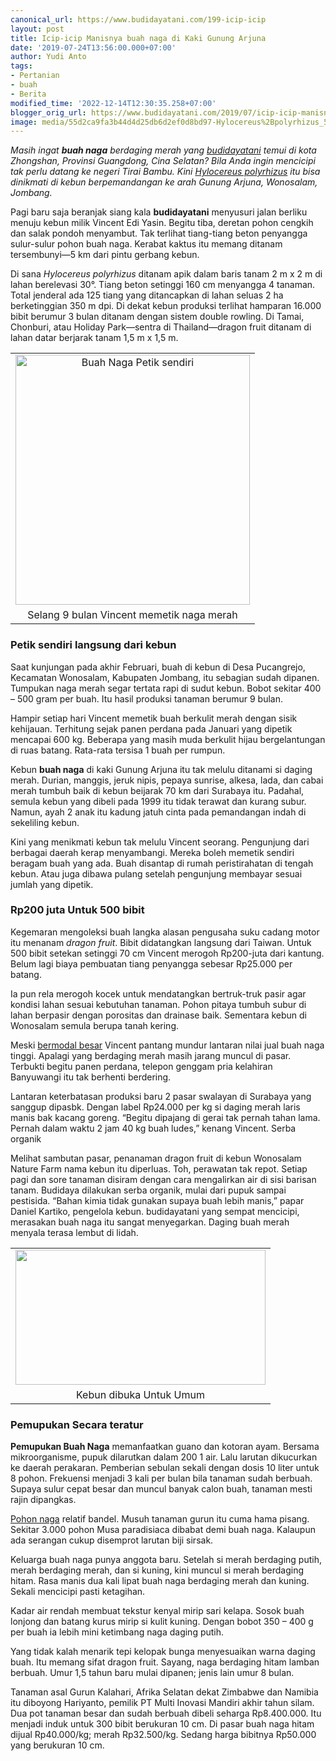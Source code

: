 ```yaml
---
canonical_url: https://www.budidayatani.com/199-icip-icip
layout: post
title: Icip-icip Manisnya buah naga di Kaki Gunung Arjuna
date: '2019-07-24T13:56:00.000+07:00'
author: Yudi Anto
tags:
- Pertanian
- buah
- Berita
modified_time: '2022-12-14T12:30:35.258+07:00'
blogger_orig_url: https://www.budidayatani.com/2019/07/icip-icip-manisnya-buah-naga-di-kaki.html
image: media/55d2ca9fa3b44d4d25db6d2ef0d8bd97-Hylocereus%2Bpolyrhizus_563x600.jpg
---
```

<p><em>Masih ingat <b>buah naga</b> berdaging merah yang <a href="https://www.budidayatani.com/">budidayatani</a> temui di kota Zhongshan, Provinsi Guangdong, Cina Selatan? Bila Anda ingin mencicipi tak perlu datang ke negeri Tirai Bambu. Kini <a href="https://www.itis.gov/servlet/SingleRpt/SingleRpt?search_topic=TSN&amp;search_value=908792" rel="nofollow">Hylocereus polyrhizus</a> itu bisa dinikmati di kebun berpemandangan ke arah Gunung Arjuna, Wonosalam, Jombang.</em></p><p>Pagi baru saja beranjak siang kala <b>budidayatani</b> menyusuri jalan berliku menuju kebun milik Vincent Edi Yasin. Begitu tiba, deretan pohon cengkih dan salak pondoh menyambut. Tak terlihat tiang-tiang beton penyangga sulur-sulur pohon buah naga. Kerabat kaktus itu memang ditanam tersembunyi—5 km dari pintu gerbang kebun.</p><p>Di sana <i>Hylocereus polyrhizus</i> ditanam apik dalam baris tanam 2 m x 2 m di lahan berelevasi 30°. Tiang beton setinggi 160 cm menyangga 4 tanaman. Total jenderal ada 125 tiang yang ditancapkan di lahan seluas 2 ha berketinggian 350 m dpi. Di dekat kebun produksi terlihat hamparan 16.000 bibit berumur 3 bulan ditanam dengan sistem double rowling. Di Tamai, Chonburi, atau Holiday Park—sentra di Thailand—dragon fruit ditanam di lahan datar berjarak tanam 1,5 m x 1,5 m.</p><table style="margin-left: auto; margin-right: auto; text-align: center;" cellspacing="0" cellpadding="0" align="center"><tbody><tr><td style="text-align: center;"><a style="margin-left: auto; margin-right: auto;" href="https://i2.wp.com/1.bp.blogspot.com/-ZYU4JqeBT90/XTf-OrCxebI/AAAAAAAADIE/S7VdjL5cblQB3yFQSRQ2k0U1T5h603YIQCLcBGAs/s1600/Hylocereus%2Bpolyrhizus_563x600.jpg?ssl=1"><img loading="lazy" title="Buah Naga Petik sendiri" src="https://i1.wp.com/1.bp.blogspot.com/-ZYU4JqeBT90/XTf-OrCxebI/AAAAAAAADIE/S7VdjL5cblQB3yFQSRQ2k0U1T5h603YIQCLcBGAs/s400/Hylocereus%2Bpolyrhizus_563x600.jpg?resize=375%2C400&amp;ssl=1" alt="Buah Naga Petik sendiri" width="375" height="400" border="0" data-original-height="600" data-original-width="563" data-recalc-dims="1" /></a></td></tr><tr><td style="text-align: center;">Selang 9 bulan Vincent memetik naga merah</td></tr></tbody></table><h3>Petik sendiri langsung dari kebun</h3><p>Saat kunjungan pada akhir Februari, buah di kebun di Desa Pucangrejo, Kecamatan Wonosalam, Kabupaten Jombang, itu sebagian sudah dipanen. Tumpukan naga merah segar tertata rapi di sudut kebun. Bobot sekitar 400 &#8211; 500 gram per buah. Itu hasil produksi tanaman berumur 9 bulan.</p><p>Hampir setiap hari Vincent memetik buah berkulit merah dengan sisik kehijauan. Terhitung sejak panen perdana pada Januari yang dipetik mencapai 600 kg. Beberapa yang masih muda berkulit hijau bergelantungan di ruas batang. Rata-rata tersisa 1 buah per rumpun.</p><p>Kebun <b>buah naga</b> di kaki Gunung Arjuna itu tak melulu ditanami si daging merah. Durian, manggis, jeruk nipis, pepaya sunrise, alkesa, lada, dan cabai merah tumbuh baik di kebun beijarak 70 km dari Surabaya itu. Padahal, semula kebun yang dibeli pada 1999 itu tidak terawat dan kurang subur. Namun, ayah 2 anak itu kadung jatuh cinta pada pemandangan indah di sekeliling kebun.</p><p>Kini yang menikmati kebun tak melulu Vincent seorang. Pengunjung dari berbagai daerah kerap menyambangi. Mereka boleh memetik sendiri beragam buah yang ada. Buah disantap di rumah peristirahatan di tengah kebun. Atau juga dibawa pulang setelah pengunjung membayar sesuai jumlah yang dipetik.</p><h3>Rp200 juta Untuk 500 bibit</h3><p>Kegemaran mengoleksi buah langka alasan pengusaha suku cadang motor itu menanam <i>dragon fruit</i>. Bibit didatangkan langsung dari Taiwan. Untuk 500 bibit setekan setinggi 70 cm Vincent merogoh Rp200-juta dari kantung. Belum lagi biaya pembuatan tiang penyangga sebesar Rp25.000 per batang.</p><p>Ia pun rela merogoh kocek untuk mendatangkan bertruk-truk pasir agar kondisi lahan sesuai kebutuhan tanaman. Pohon pitaya tumbuh subur di lahan berpasir dengan porositas dan drainase baik. Sementara kebun di Wonosalam semula berupa tanah kering.</p><p>Meski <a href="https://www.budidayatani.com/search/label/agrobisnis">bermodal besar</a> Vincent pantang mundur lantaran nilai jual buah naga tinggi. Apalagi yang berdaging merah masih jarang muncul di pasar. Terbukti begitu panen perdana, telepon genggam pria kelahiran Banyuwangi itu tak berhenti berdering.</p><p>Lantaran keterbatasan produksi baru 2 pasar swalayan di Surabaya yang sanggup dipasbk. Dengan label Rp24.000 per kg si daging merah laris manis bak kacang goreng. “Begitu dipajang di gerai tak pernah tahan lama. Pernah dalam waktu 2 jam 40 kg buah ludes,” kenang Vincent. Serba organik</p><p>Melihat sambutan pasar, penanaman dragon fruit di kebun Wonosalam Nature Farm nama kebun itu diperluas. Toh, perawatan tak repot. Setiap pagi dan sore tanaman disiram dengan cara mengalirkan air di sisi barisan tanam. Budidaya dilakukan serba organik, mulai dari pupuk sampai pestisida. “Bahan kimia tidak gunakan supaya buah lebih manis,” papar Daniel Kartiko, pengelola kebun. budidayatani yang sempat mencicipi, merasakan buah naga itu sangat menyegarkan. Daging buah merah menyala terasa lembut di lidah.</p><table style="margin-left: auto; margin-right: auto; text-align: center;" cellspacing="0" cellpadding="0" align="center"><tbody><tr><td style="text-align: center;"><a style="margin-left: auto; margin-right: auto;" href="https://i0.wp.com/1.bp.blogspot.com/-N-fJBptt_vs/XTf-T7GJDKI/AAAAAAAADII/C34N8qymRXgwsmp60DnlWTA1uUdPXRTxwCLcBGAs/s1600/Hylocereus%2Bpolyrhizus_800x434.jpg?ssl=1"><img loading="lazy" src="https://i1.wp.com/1.bp.blogspot.com/-N-fJBptt_vs/XTf-T7GJDKI/AAAAAAAADII/C34N8qymRXgwsmp60DnlWTA1uUdPXRTxwCLcBGAs/s400/Hylocereus%2Bpolyrhizus_800x434.jpg?resize=400%2C216&amp;ssl=1" width="400" height="216" border="0" data-original-height="434" data-original-width="800" data-recalc-dims="1" /></a></td></tr><tr><td style="text-align: center;">Kebun dibuka Untuk Umum</td></tr></tbody></table><h3>Pemupukan Secara teratur</h3><p><b>Pemupukan Buah Naga</b> memanfaatkan guano dan kotoran ayam. Bersama mikroorganisme, pupuk dilarutkan dalam 200 1 air. Lalu larutan dikucurkan ke daerah perakaran. Pemberian sebulan sekali dengan dosis 10 liter untuk 8 pohon. Frekuensi menjadi 3 kali per bulan bila tanaman sudah berbuah. Supaya sulur cepat besar dan muncul banyak calon buah, tanaman mesti rajin dipangkas.</p><p><a href="https://www.budidayatani.com/search/label/buah%20naga">Pohon naga</a> relatif bandel. Musuh tanaman gurun itu cuma hama pisang. Sekitar 3.000 pohon Musa paradisiaca dibabat demi buah naga. Kalaupun ada serangan cukup disemprot larutan biji sirsak.</p><p>Keluarga buah naga punya anggota baru. Setelah si merah berdaging putih, merah berdaging merah, dan si kuning, kini muncul si merah berdaging hitam. Rasa manis dua kali lipat buah naga berdaging merah dan kuning. Sekali mencicipi pasti ketagihan.</p><p>Kadar air rendah membuat tekstur kenyal mirip sari kelapa. Sosok buah lonjong dan batang kurus mirip si kulit kuning. Dengan bobot 350 &#8211; 400 g per buah ia lebih mini ketimbang naga daging putih.</p><p>Yang tidak kalah menarik tepi kelopak bunga menyesuaikan warna daging buah. Itu memang sifat dragon fruit. Sayang, naga berdaging hitam lamban berbuah. Umur 1,5 tahun baru mulai dipanen; jenis lain umur 8 bulan.</p><p>Tanaman asal Gurun Kalahari, Afrika Selatan dekat Zimbabwe dan Namibia itu diboyong Hariyanto, pemilik PT Multi Inovasi Mandiri akhir tahun silam. Dua pot tanaman besar dan sudah berbuah dibeli seharga Rp8.400.000. Itu menjadi induk untuk 300 bibit berukuran 10 cm. Di pasar buah naga hitam dijual Rp40.000/kg; merah Rp32.500/kg. Sedang harga bibitnya Rp50.000 yang berukuran 10 cm.</p>